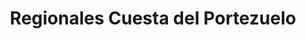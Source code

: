 ---
title: "Regionales Cuesta del Portezuelo"
url: /san-fernando-del-valle-de-catamarca/regionales-cuesta-del-portezuelo/
shop: Feinkost
---